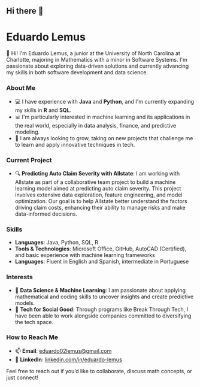 ## Hi there 👋


# Eduardo Lemus

👋 Hi! I'm Eduardo Lemus, a junior at the University of North Carolina at Charlotte, majoring in Mathematics with a minor in Software Systems. I'm passionate about exploring data-driven solutions and currently advancing my skills in both software development and data science.

### About Me

- 💻 I have experience with **Java** and **Python**, and I'm currently expanding my skills in **R** and **SQL**.
- 📊 I'm particularly interested in machine learning and its applications in the real world, especially in data analysis, finance, and predictive modeling.
- 🌱 I am always looking to grow, taking on new projects that challenge me to learn and apply innovative techniques in tech.

### Current Project

- 🔍 **Predicting Auto Claim Severity with Allstate**: I am working with Allstate as part of a collaborative team project to build a machine learning model aimed at predicting auto claim severity. This project involves extensive data exploration, feature engineering, and model optimization. Our goal is to help Allstate better understand the factors driving claim costs, enhancing their ability to manage risks and make data-informed decisions.

### Skills

- **Languages**: Java, Python, SQL, R
- **Tools & Technologies**: Microsoft Office, GitHub, AutoCAD (Certified), and basic experience with machine learning frameworks
- **Languages**: Fluent in English and Spanish, intermediate in Portuguese

### Interests

- 🔢 **Data Science & Machine Learning**: I am passionate about applying mathematical and coding skills to uncover insights and create predictive models.
- 💼 **Tech for Social Good**: Through programs like Break Through Tech, I have been able to work alongside companies committed to diversifying the tech space.

### How to Reach Me

- 📫 **Email**: [eduardo02lemus@gmail.com](mailto:eduardo02lemus@gmail.com)  
- 💼 **LinkedIn**: [linkedin.com/in/eduardo-lemus](https://www.linkedin.com/in/eduardo-lemus-223fff/)

Feel free to reach out if you’d like to collaborate, discuss math concepts, or just connect!


